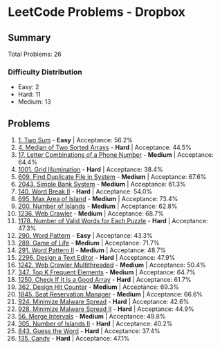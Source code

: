 # LeetCode Problems - Dropbox

## Summary
Total Problems: 26

### Difficulty Distribution

- Easy: 2
- Hard: 11
- Medium: 13

## Problems

1. [1. Two Sum](https://leetcode.com/problems/two-sum/) - **Easy** | Acceptance: 56.2%
2. [4. Median of Two Sorted Arrays](https://leetcode.com/problems/median-of-two-sorted-arrays/) - **Hard** | Acceptance: 44.5%
3. [17. Letter Combinations of a Phone Number](https://leetcode.com/problems/letter-combinations-of-a-phone-number/) - **Medium** | Acceptance: 64.4%
4. [1001. Grid Illumination](https://leetcode.com/problems/grid-illumination/) - **Hard** | Acceptance: 38.4%
5. [609. Find Duplicate File in System](https://leetcode.com/problems/find-duplicate-file-in-system/) - **Medium** | Acceptance: 67.6%
6. [2043. Simple Bank System](https://leetcode.com/problems/simple-bank-system/) - **Medium** | Acceptance: 61.3%
7. [140. Word Break II](https://leetcode.com/problems/word-break-ii/) - **Hard** | Acceptance: 54.0%
8. [695. Max Area of Island](https://leetcode.com/problems/max-area-of-island/) - **Medium** | Acceptance: 73.4%
9. [200. Number of Islands](https://leetcode.com/problems/number-of-islands/) - **Medium** | Acceptance: 62.8%
10. [1236. Web Crawler](https://leetcode.com/problems/web-crawler/) - **Medium** | Acceptance: 68.7%
11. [1178. Number of Valid Words for Each Puzzle](https://leetcode.com/problems/number-of-valid-words-for-each-puzzle/) - **Hard** | Acceptance: 47.3%
12. [290. Word Pattern](https://leetcode.com/problems/word-pattern/) - **Easy** | Acceptance: 43.3%
13. [289. Game of Life](https://leetcode.com/problems/game-of-life/) - **Medium** | Acceptance: 71.7%
14. [291. Word Pattern II](https://leetcode.com/problems/word-pattern-ii/) - **Medium** | Acceptance: 48.7%
15. [2296. Design a Text Editor](https://leetcode.com/problems/design-a-text-editor/) - **Hard** | Acceptance: 47.9%
16. [1242. Web Crawler Multithreaded](https://leetcode.com/problems/web-crawler-multithreaded/) - **Medium** | Acceptance: 50.4%
17. [347. Top K Frequent Elements](https://leetcode.com/problems/top-k-frequent-elements/) - **Medium** | Acceptance: 64.7%
18. [1250. Check If It Is a Good Array](https://leetcode.com/problems/check-if-it-is-a-good-array/) - **Hard** | Acceptance: 61.7%
19. [362. Design Hit Counter](https://leetcode.com/problems/design-hit-counter/) - **Medium** | Acceptance: 69.3%
20. [1845. Seat Reservation Manager](https://leetcode.com/problems/seat-reservation-manager/) - **Medium** | Acceptance: 66.6%
21. [924. Minimize Malware Spread](https://leetcode.com/problems/minimize-malware-spread/) - **Hard** | Acceptance: 42.6%
22. [928. Minimize Malware Spread II](https://leetcode.com/problems/minimize-malware-spread-ii/) - **Hard** | Acceptance: 44.9%
23. [56. Merge Intervals](https://leetcode.com/problems/merge-intervals/) - **Medium** | Acceptance: 49.8%
24. [305. Number of Islands II](https://leetcode.com/problems/number-of-islands-ii/) - **Hard** | Acceptance: 40.2%
25. [843. Guess the Word](https://leetcode.com/problems/guess-the-word/) - **Hard** | Acceptance: 37.4%
26. [135. Candy](https://leetcode.com/problems/candy/) - **Hard** | Acceptance: 47.1%